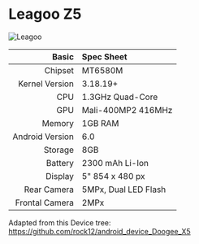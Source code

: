 Leagoo Z5
======================
![Leagoo](http://miix4droid.epizy.com/wp-content/uploads/img/Leagoo-Z5.jpg "Leagoo Z5")

|      Basic      |    Spec Sheet        |
|----------------:|:---------------------|
|     Chipset     | MT6580M              |
| Kernel Version  | 3.18.19+             |
|       CPU       | 1.3GHz Quad-Core     |
|       GPU       | Mali-400MP2 416MHz   |
|      Memory     | 1GB RAM              |
| Android Version | 6.0                  |
|      Storage    | 8GB                  |
|      Battery    | 2300 mAh Li-Ion      |
|      Display    | 5" 854 x 480 px      |
|    Rear Camera  | 5MPx, Dual LED Flash |
|  Frontal Camera | 2MPx                 |

Adapted from this Device tree: https://github.com/rock12/android_device_Doogee_X5
